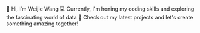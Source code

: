 👋 Hi, I’m Weijie Wang
💻 Currently, I'm honing my coding skills and exploring the fascinating world of data
🚀 Check out my latest projects and let's create something amazing together! 

<!---
iam-weijie/iam-weijie is a ✨ special ✨ repository because its `README.md` (this file) appears on your GitHub profile.
You can click the Preview link to take a look at your changes.
--->
